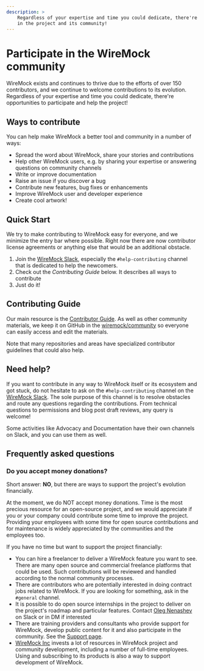 ```yaml
---
description: >
    Regardless of your expertise and time you could dedicate, there're opportunities to participate 
    in the project and its community!
---
```


# Participate in the WireMock community

WireMock exists and continues to thrive due to the efforts of over 150 contributors,
and we continue to welcome contributions to its evolution.
Regardless of your expertise and time you could dedicate, there're opportunities to participate and help the project!

## Ways to contribute

You can help make WireMock a better tool and community in a number of ways:

- Spread the word about WireMock, share your stories and contributions
- Help other WireMock users, e.g. by sharing your expertise or answering questions on community channels
- Write or improve documentation
- Raise an issue if you discover a bug
- Contribute new features, bug fixes or enhancements
- Improve WireMock user and developer experience
- Create cool artwork!

## Quick Start

We try to make contributing to WireMock easy for everyone,
and we minimize the entry bar where possible.
Right now there are now contributor license agreements or anything else that would
be an additional obstacle.

1. Join the [WireMock Slack](../community/slack.md),
   especially the `#help-contributing` channel that is dedicated to help the newcomers.
2. Check out the _Contributing Guide_ below. It describes all ways to contribute
3. Just do it!

## Contributing Guide

Our main resource is the [Contributor Guide](https://github.com/wiremock/community/tree/main/contributing).
As well as other community materials,
we keep it on GitHub in the [wiremock/community](https://github.com/wiremock/community) so everyone can easily access and edit the materials.

Note that many repositories and areas have specialized contributor guidelines that could also help.

## Need help?

If you want to contribute in any way to WireMock itself or its ecosystem and got stuck,
do not hesitate to ask on the `#help-contributing` channel on the [WireMock Slack](../community/slack.md).
The sole purpose of this channel is to resolve obstacles and route any questions
regarding the contributions.
From technical questions to permissions and blog post draft reviews,
any query is welcome!

Some activities like Advocacy and Documentation have their own channels on Slack,
and you can use them as well.

## Frequently asked questions

### Do you accept money donations?

Short answer: **NO**, but there are ways to support the project's evolution financially.

At the moment, we do NOT accept money donations.
Time is the most precious resource for an open-source project,
and we would appreciate if you or your company could contribute some time to improve the project.
Providing your employees with some time for open source contributions and for maintenance
is widely appreciated by the communities and the employees too.

If you have no time but want to support the project financially:

- You can hire a freelancer to deliver a WireMock feature you want to see.
  There are many open source and commercial freelance platforms that could be used.
  Such contributions will be reviewed and handled according to the normal community processes.
- There are contributors who are potentially interested in doing contract jobs related to WireMock.
  If you are looking for something, ask in the `#general` channel.
- It is possible to do open source internships in the project to deliver on the project's roadmap and
  particular features.
  Contact [Oleg Nenashev](https://linktr.ee/onenashev) on Slack or in DM if interested
- There are training providers and consultants who provide support for WireMock,
  develop public content for it and
  also participate in the community.
  See the [Support page](../support).
- [WireMock Inc](https://www.wiremock.io/) invests a lot of resources in WireMock project and community
  development, including a number of full-time employees.
  Using and subscribing to its products is also a way to support development of WireMock.
